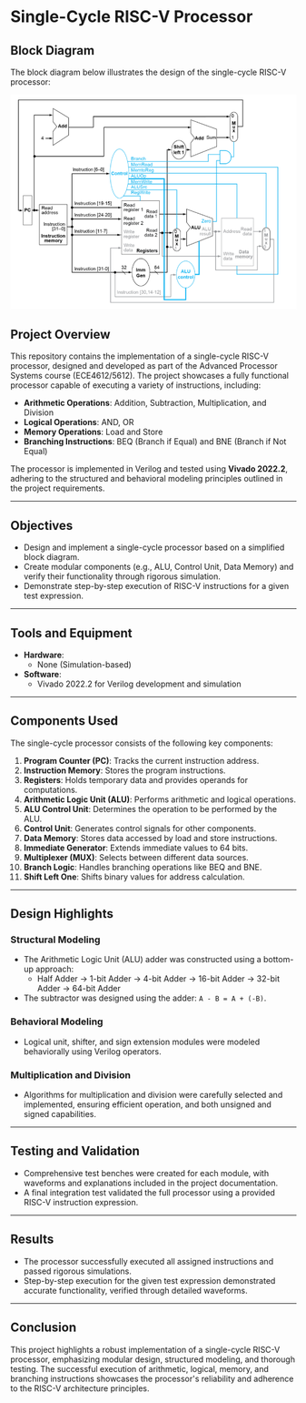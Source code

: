 # Single-Cycle RISC-V Processor

## Block Diagram
The block diagram below illustrates the design of the single-cycle RISC-V processor:

![RISC-V Processor Block Diagram](RISC-V%20Processor%20Layout.PNG)

## Project Overview
This repository contains the implementation of a single-cycle RISC-V processor, designed and developed as part of the Advanced Processor Systems course (ECE4612/5612). The project showcases a fully functional processor capable of executing a variety of instructions, including:

- **Arithmetic Operations**: Addition, Subtraction, Multiplication, and Division
- **Logical Operations**: AND, OR
- **Memory Operations**: Load and Store
- **Branching Instructions**: BEQ (Branch if Equal) and BNE (Branch if Not Equal)

The processor is implemented in Verilog and tested using **Vivado 2022.2**, adhering to the structured and behavioral modeling principles outlined in the project requirements.

---

## Objectives
- Design and implement a single-cycle processor based on a simplified block diagram.
- Create modular components (e.g., ALU, Control Unit, Data Memory) and verify their functionality through rigorous simulation.
- Demonstrate step-by-step execution of RISC-V instructions for a given test expression.

---

## Tools and Equipment
- **Hardware**: 
  - None (Simulation-based)
- **Software**:
  - Vivado 2022.2 for Verilog development and simulation

---

## Components Used
The single-cycle processor consists of the following key components:

1. **Program Counter (PC)**: Tracks the current instruction address.
2. **Instruction Memory**: Stores the program instructions.
3. **Registers**: Holds temporary data and provides operands for computations.
4. **Arithmetic Logic Unit (ALU)**: Performs arithmetic and logical operations.
5. **ALU Control Unit**: Determines the operation to be performed by the ALU.
6. **Control Unit**: Generates control signals for other components.
7. **Data Memory**: Stores data accessed by load and store instructions.
8. **Immediate Generator**: Extends immediate values to 64 bits.
9. **Multiplexer (MUX)**: Selects between different data sources.
10. **Branch Logic**: Handles branching operations like BEQ and BNE.
11. **Shift Left One**: Shifts binary values for address calculation.

---

## Design Highlights
### Structural Modeling
- The Arithmetic Logic Unit (ALU) adder was constructed using a bottom-up approach:
  - Half Adder → 1-bit Adder → 4-bit Adder → 16-bit Adder → 32-bit Adder → 64-bit Adder
- The subtractor was designed using the adder: `A - B = A + (-B)`.

### Behavioral Modeling
- Logical unit, shifter, and sign extension modules were modeled behaviorally using Verilog operators.

### Multiplication and Division
- Algorithms for multiplication and division were carefully selected and implemented, ensuring efficient operation, and both unsigned and signed capabilities.

---

## Testing and Validation
- Comprehensive test benches were created for each module, with waveforms and explanations included in the project documentation.
- A final integration test validated the full processor using a provided RISC-V instruction expression.

---

## Results
- The processor successfully executed all assigned instructions and passed rigorous simulations.
- Step-by-step execution for the given test expression demonstrated accurate functionality, verified through detailed waveforms.

---

## Conclusion
This project highlights a robust implementation of a single-cycle RISC-V processor, emphasizing modular design, structured modeling, and thorough testing. The successful execution of arithmetic, logical, memory, and branching instructions showcases the processor's reliability and adherence to the RISC-V architecture principles.
